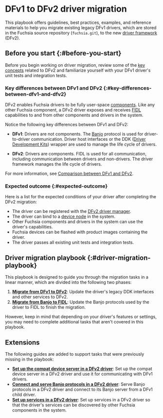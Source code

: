 # DFv1 to DFv2 driver migration

This playbook offers guidelines, best practices, examples, and reference
materials to help you migrate existing legacy DFv1 drivers, which are
stored in the Fuchsia source repository (`fuchsia.git`), to the new
[driver framework][driver-framework] (DFv2).

## Before you start {:#before-you-start}

Before you begin working on driver migration, review some of the
[key concepts][dfv2-concepts] related to DFv2 and familiarize yourself
with your DFv1 driver's unit tests and integration tests.

### Key differences between DFv1 and DFv2 {:#key-differences-between-dfv1-and-dfv2}

DFv2 enables Fuchsia drivers to be fully user-space
[components][components]. Like any other Fuchsia component, a DFv2 driver
exposes and receives [FIDL][fidl] capabilities to and from other components
and drivers in the system.

Notice the following key differences between DFv1 and DFv2:

- **DFv1**: Drivers are not components. The [Banjo][banjo] protocol is
  used for driver-to-driver communication. Driver host interfaces or the
  DDK ([Driver Development Kits][ddk]) wrapper are used to manage the life
  cycle of drivers.

- **DFv2**: Drivers are components. FIDL is used for all communication,
  including communication between drivers and non-drivers. The driver
  framework manages the life cycle of drivers.

For more information, see [Comparison between DFv1 and DFv2][dfv1-vs-dfv2].

### Expected outcome {:#expected-outcome}

Here is a list for the expected conditions of your driver after completing
the DFv2 migration:

- The driver can be registered with the [DFv2 driver manager][driver-manager].
- The driver can bind to a [device node][driver-node] in the system.
- Other Fuchsia components and drivers in the system can use the driver's
  capabilities.
- Fuchsia devices can be flashed with product images containing the driver.
- The driver passes all existing unit tests and integration tests.

## Driver migration playbook {:#driver-migration-playbook}

This playbook is designed to guide you through the migration tasks
in a linear manner, which are divided into the following two phases:

1. [**Migrate from DFv1 to DFv2**][migrate-from-dfv1-to-dfv2]: Update
   the driver's legacy DDK interfaces and other services to DFv2.
2. [**Migrate from Banjo to FIDL**][migrate-from-banjo-to-fidl]: Update
   the Banjo protocols used by the driver to FIDL to finish the
   migration.

However, keep in mind that depending on your driver's features or
settings, you may need to complete additional tasks that aren't covered
in this playbook.

## Extensions

The following guides are added to support tasks that were previously
missing in the playbook:

- [**Set up the compat device server in a DFv2 driver**][set-up-compat-device-server]:
  Set up the compat device server in a DFv2 driver and use it
  for communicating with DFv1 drivers.
- [**Connect and serve Banjo protocols in a DFv2 driver**][serve-banjo-protocols]:
  Serve Banjo protocols in a DFv2 driver and connect to
  its Banjo server from a DFv1 child driver.
- [**Set up services in a DFv2 driver**][set-up-services]: Set up services
  in a DFv2 driver so that the driver's services can be discovered
  by other Fuchsia components in the system.

<!-- Reference links -->

[driver-framework]: /docs/concepts/drivers/driver_framework.md
[components]: /docs/concepts/components/v2/README.md
[banjo]: /docs/development/drivers/concepts/device_driver_model/banjo.md
[fidl]: /docs/concepts/fidl/overview.md
[dfv1-vs-dfv2]: /docs/concepts/drivers/comparison_between_dfv1_and_dfv2.md
[driver-manager]: /docs/concepts/drivers/driver_framework.md#driver_manager
[driver-node]: /docs/concepts/drivers/drivers_and_nodes.md
[migrate-from-banjo-to-fidl]: /docs/development/drivers/migration/migrate-from-banjo-to-fidl/overview.md
[migrate-from-dfv1-to-dfv2]: /docs/development/drivers/migration/migrate-from-dfv1-to-dfv2/overview.md
[set-up-compat-device-server]: /docs/development/drivers/migration/set-up-compat-device-server.md
[serve-banjo-protocols]: /docs/development/drivers/migration/serve-banjo-protocols.md
[set-up-services]: /docs/concepts/drivers/driver_communication.md
[dfv2-concepts]: /docs/concepts/drivers/README.md
[ddk]: /docs/development/drivers/concepts/driver_development/using-ddktl.md
